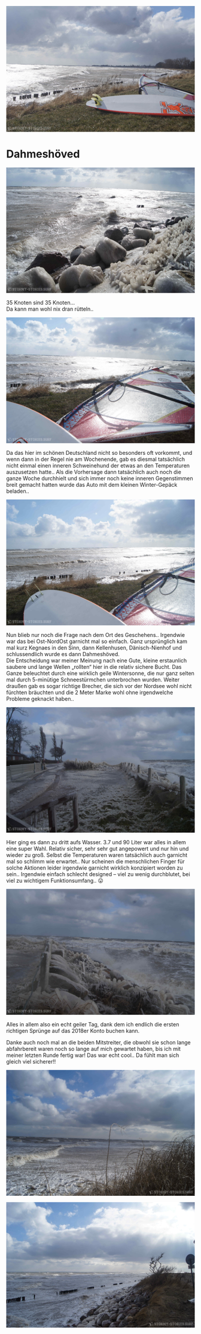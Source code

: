 ![link broken](../../../../../../mediaLibrary/posts/2018/balticSea-Ostsee/03-17-dahmeshoeved/windsurf-stormy-stories-surf-travel-blog-balticSea-Ostsee-03-17-dahmeshoeved-WM-35p-DSC07793_01.jpg)

# Dahmeshöved

![link broken](../../../../../../mediaLibrary/posts/2018/balticSea-Ostsee/03-17-dahmeshoeved/windsurf-stormy-stories-surf-travel-blog-balticSea-Ostsee-03-17-dahmeshoeved-WM-35p-DSC07777_02.jpg)

35 Knoten sind 35 Knoten…  
Da kann man wohl nix dran rütteln..

![link broken](../../../../../../mediaLibrary/posts/2018/balticSea-Ostsee/03-17-dahmeshoeved/windsurf-stormy-stories-surf-travel-blog-balticSea-Ostsee-03-17-dahmeshoeved-WM-35p-DSC07796_03.jpg)

Da das hier im schönen Deutschland nicht so besonders oft vorkommt, und wenn dann in der Regel nie am Wochenende, gab es diesmal tatsächlich nicht einmal einen inneren Schweinehund der etwas an den Temperaturen auszusetzen hatte.. Als die Vorhersage dann tatsächlich auch noch die ganze Woche durchhielt und sich immer noch keine inneren Gegenstimmen breit gemacht hatten wurde das Auto mit dem kleinen Winter-Gepäck beladen..


![link broken](../../../../../../mediaLibrary/posts/2018/balticSea-Ostsee/03-17-dahmeshoeved/windsurf-stormy-stories-surf-travel-blog-balticSea-Ostsee-03-17-dahmeshoeved-WM-35p-DSC07797_04.jpg)

Nun blieb nur noch die Frage nach dem Ort des Geschehens.. Irgendwie war das bei Ost-NordOst garnicht mal so einfach. Ganz ursprünglich kam mal kurz Kegnaes in den Sinn, dann Kellenhusen, Dänisch-Nienhof und schlussendlich wurde es dann Dahmeshöved.  
Die Entscheidung war meiner Meinung nach eine Gute, kleine erstaunlich saubere und lange Wellen „rollten“ hier in die relativ sichere Bucht. Das Ganze beleuchtet durch eine wirklich geile Wintersonne, die nur ganz selten mal durch 5-minütige Schneestürmchen unterbrochen wurden.
Weiter draußen gab es sogar richtige Brecher, die sich vor der Nordsee wohl nicht fürchten bräuchten und die 2 Meter Marke wohl ohne irgendwelche Probleme geknackt haben..

![link broken](../../../../../../mediaLibrary/posts/2018/balticSea-Ostsee/03-17-dahmeshoeved/windsurf-stormy-stories-surf-travel-blog-balticSea-Ostsee-03-17-dahmeshoeved-WM-35p-DSC07799_05.jpg)

Hier ging es dann zu dritt aufs Wasser. 3.7 und 90 Liter war alles in allem eine super Wahl. Relativ sicher, sehr sehr gut angepowert und nur hin und wieder zu groß. Selbst die Temperaturen waren tatsächlich auch garnicht mal so schlimm wie erwartet.. Nur scheinen die menschlichen Finger für solche Aktionen leider irgendwie garnicht wirklich konzipiert worden zu sein.. Irgendwie einfach schlecht designed – viel zu wenig durchblutet, bei viel zu wichtigem Funktionsumfang.. 😛

![link broken](../../../../../../mediaLibrary/posts/2018/balticSea-Ostsee/03-17-dahmeshoeved/windsurf-stormy-stories-surf-travel-blog-balticSea-Ostsee-03-17-dahmeshoeved-WM-35p-DSC07802_06.jpg)

Alles in allem also ein echt geiler Tag, dank dem ich endlich die ersten richtigen Sprünge auf das 2018er Konto buchen kann.

Danke auch noch mal an die beiden Mitstreiter, die obwohl sie schon lange abfahrbereit waren noch so lange auf mich gewartet haben, bis ich mit meiner letzten Runde fertig war! Das war echt cool.. Da fühlt man sich gleich viel sicherer!!

![link broken](../../../../../../mediaLibrary/posts/2018/balticSea-Ostsee/03-17-dahmeshoeved/windsurf-stormy-stories-surf-travel-blog-balticSea-Ostsee-03-17-dahmeshoeved-WM-35p-DSC07810_07.jpg)

![link broken](../../../../../../mediaLibrary/posts/2018/balticSea-Ostsee/03-17-dahmeshoeved/windsurf-stormy-stories-surf-travel-blog-balticSea-Ostsee-03-17-dahmeshoeved-WM-35p-DSC07818_08.jpg)
